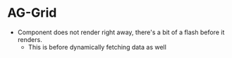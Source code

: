 # AG-Grid

- Component does not render right away, there's a bit of a flash before it renders.
  - This is before dynamically fetching data as well
